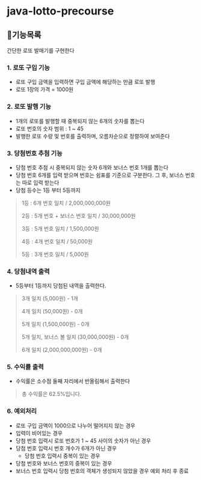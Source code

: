 # java-lotto-precourse

## 🎰기능목록
간단한 로또 발매기를 구현한다

### 1. 로또 구입 기능
* 로또 구입 금액을 입력하면 구입 금액에 해당하는 만큼 로또 발행
* 로또 1장의 가격 = 1000원
    
### 2. 로또 발행 기능
* 1개의 로또를 발행할 때 중복되지 않는 6개의 숫자를 뽑는다
* 로또 번호의 숫자 범위 : 1 ~ 45
* 발행한 로또 수량 및 번호를 출력하며, 오름차순으로 정렬하여 보여준다

### 3. 당첨번호 추첨 기능
* 당첨 번호 추첨 시 중복되지 않는 숫자 6개와 보너스 번호 1개를 뽑는다
* 당첨 번호 6개를 입력 받으며 번호는 쉼표를 기준으로 구분한다. 그 후, 보너스 번호는 따로 입력 받는다
* 당첨 등수는 1등 부터 5등까지
> 1등 : 6개 번호 일치 / 2,000,000,000원
> 
> 2등 : 5개 번호 + 보너스 번호 일치 / 30,000,000원
> 
> 3등 : 5개 번호 일치 / 1,500,000원
> 
> 4등 :  4개 번호 일치 / 50,000원
> 
> 5등 : 3개 번호 일치 / 5,000원
> 

### 4. 당첨내역 출력
* 5등부터 1등까지 당첨된 내역을 출력한다.
> 3개 일치 (5,000원) - 1개
> 
> 4개 일치 (50,000원) - 0개
> 
>5개 일치 (1,500,000원) - 0개
> 
> 5개 일치, 보너스 볼 일치 (30,000,000원) - 0개
> 
> 6개 일치 (2,000,000,000원) - 0개

### 5. 수익률 출력
* 수익률은 소수점 둘째 자리에서 반올림해서 출력한다
>총 수익률은 62.5%입니다.
> 

### 6. 예외처리
* 로또 구입 금액이 1000으로 나누어 떨어지지 않는 경우
* 입력이 비어있는 경우
* 당첨 번호 입력시 로또 번호가 1 ~ 45 사이의 숫자가 아닌 경우
* 당첨 번호 입력시 번호 개수가 6개가 아닌 경우
  * 당첨 번호 입력시 중복이 있는 경우
* 당첨 번호와 보너스 번호의 중복이 있는 경우
* 보너스 번호 입력시 당첨 번호의 객체가 생성되지 않았을 경우 예외 처리 후 종료